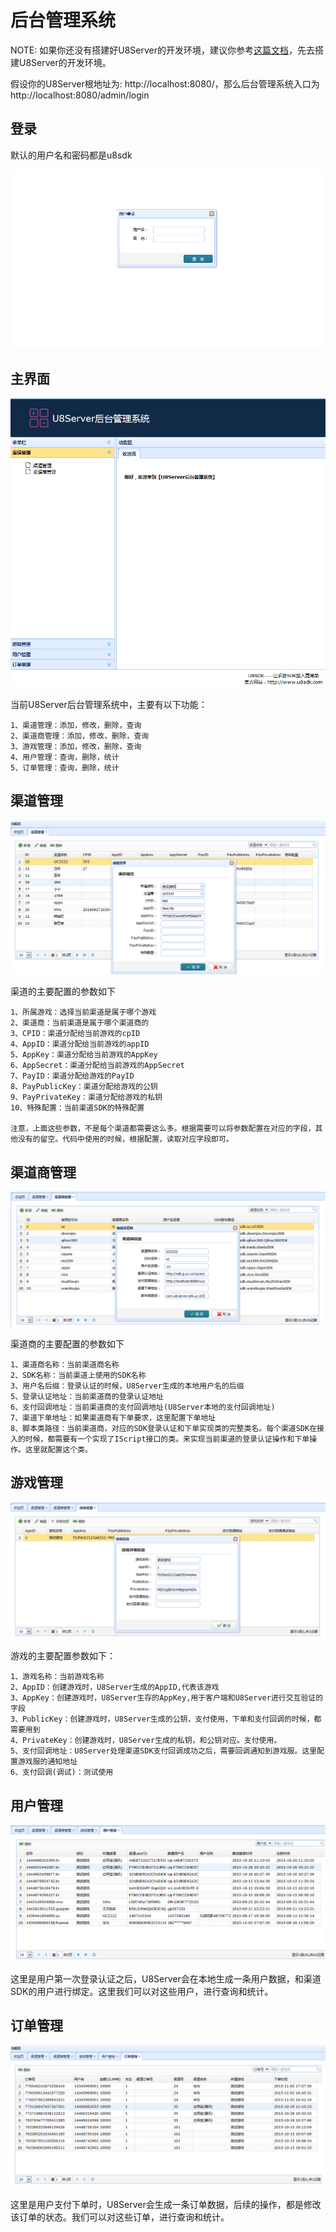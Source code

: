 后台管理系统
============

NOTE: 如果你还没有搭建好U8Server的开发环境，建议你参考[这篇文档](u8server_setup.md)，先去搭建U8Server的开发环境。

假设你的U8Server根地址为: http://localhost:8080/，那么后台管理系统入口为http://localhost:8080/admin/login

登录
-------

默认的用户名和密码都是u8sdk

![](images/admin_login.png)

主界面
-------

![](images/admin_main.png)

当前U8Server后台管理系统中，主要有以下功能：

```
1、渠道管理：添加，修改，删除，查询
2、渠道商管理：添加，修改，删除，查询
3、游戏管理：添加，修改，删除，查询
4、用户管理：查询，删除，统计
5、订单管理：查询，删除，统计
```

渠道管理
--------

![](images/admin_channel.png)

渠道的主要配置的参数如下

```
1、所属游戏：选择当前渠道是属于哪个游戏
2、渠道商：当前渠道是属于哪个渠道商的
3、CPID：渠道分配给当前游戏的cpID
4、AppID：渠道分配给当前游戏的appID
5、AppKey：渠道分配给当前游戏的AppKey
6、AppSecret：渠道分配给当前游戏的AppSecret
7、PayID：渠道分配给游戏的PayID
8、PayPublicKey：渠道分配给游戏的公钥
9、PayPrivateKey：渠道分配给游戏的私钥
10、特殊配置：当前渠道SDK的特殊配置

注意，上面这些参数，不是每个渠道都需要这么多。根据需要可以将参数配置在对应的字段，其他没有的留空。代码中使用的时候，根据配置，读取对应字段即可。

```

渠道商管理
----------

![](images/admin_channel_master.png)

渠道商的主要配置的参数如下

```
1、渠道商名称：当前渠道商名称
2、SDK名称：当前渠道上使用的SDK名称
3、用户名后缀：登录认证的时候，U8Server生成的本地用户名的后缀
5、登录认证地址：当前渠道商的登录认证地址
6、支付回调地址：当前渠道商的支付回调地址(U8Server本地的支付回调地址)
7、渠道下单地址：如果渠道商有下单要求，这里配置下单地址
8、脚本类路径：当前渠道商，对应的SDK登录认证和下单实现类的完整类名。每个渠道SDK在接入的时候，都需要有一个实现了IScript接口的类。来实现当前渠道的登录认证操作和下单操作。这里就配置这个类。

```

游戏管理
---------

![](images/admin_game.png)

游戏的主要配置参数如下：

```
1、游戏名称：当前游戏名称
2、AppID：创建游戏时，U8Server生成的AppID,代表该游戏
3、AppKey：创建游戏时，U8Server生存的AppKey,用于客户端和U8Server进行交互验证的字段
3、PublicKey：创建游戏时，U8Server生成的公钥，支付使用，下单和支付回调的时候，都需要用到
4、PrivateKey：创建游戏时，U8Server生成的私钥，和公钥对应。支付使用。
5、支付回调地址：U8Server处理渠道SDK支付回调成功之后，需要回调通知到游戏服。这里配置游戏服的通知地址
6、支付回调(调试)：测试使用

```

用户管理
--------

![](images/admin_users.png)

这里是用户第一次登录认证之后，U8Server会在本地生成一条用户数据，和渠道SDK的用户进行绑定。这里我们可以对这些用户，进行查询和统计。


订单管理
--------

![](images/admin_orders.png)

这里是用户支付下单时，U8Server会生成一条订单数据，后续的操作，都是修改该订单的状态。我们可以对这些订单，进行查询和统计。

